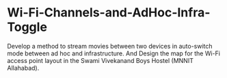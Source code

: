 # Wi-Fi-Channels-and-AdHoc-Infra-Toggle
Develop a method to stream movies between two devices in auto-switch mode between ad hoc and infrastructure. And Design the map for the Wi-Fi access point layout in the Swami Vivekanand Boys Hostel (MNNIT Allahabad).
